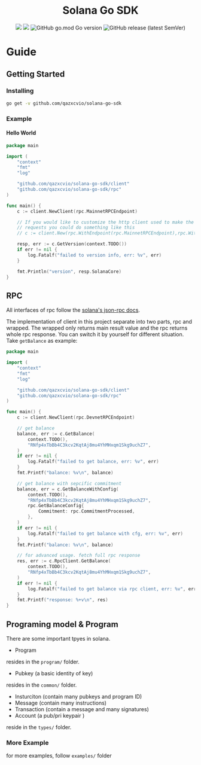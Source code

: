 
<h1 align="center">Solana Go SDK</h1>
<div align="center">
	<img src="https://github.com/qazxcvio/solana-go-sdk/actions/workflows/go.yml/badge.svg?branch=main"></img>
	<img src="https://goreportcard.com/badge/github.com/qazxcvio/solana-go-sdk"></img>
	<img alt="GitHub go.mod Go version" src="https://img.shields.io/github/go-mod/go-version/blocto/solana-go-sdk">
	<img alt="GitHub release (latest SemVer)" src="https://img.shields.io/github/v/release/blocto/solana-go-sdk?display_name=tag">
</div>

# Guide

## Getting Started

### Installing

```sh
go get -v github.com/qazxcvio/solana-go-sdk
```

### Example

#### Hello World

```go
package main

import (
	"context"
	"fmt"
	"log"

	"github.com/qazxcvio/solana-go-sdk/client"
	"github.com/qazxcvio/solana-go-sdk/rpc"
)

func main() {
	c := client.NewClient(rpc.MainnetRPCEndpoint)

	// If you would like to customize the http client used to make the
	// requests you could do something like this
	// c := client.New(rpc.WithEndpoint(rpc.MainnetRPCEndpoint),rpc.WithHTTPClient(customHTTPClient))

	resp, err := c.GetVersion(context.TODO())
	if err != nil {
		log.Fatalf("failed to version info, err: %v", err)
	}

	fmt.Println("version", resp.SolanaCore)
}

```

## RPC

All interfaces of rpc follow the [solana's json-rpc docs](https://docs.solana.com/developing/clients/jsonrpc-api).

The implementation of client in this project separate into two parts, rpc and wrapped. The wrapped only returns main result value and the rpc returns whole rpc response. You can switch it by yourself for different situation. Take `getBalance` as example:

```go
package main

import (
	"context"
	"fmt"
	"log"

	"github.com/qazxcvio/solana-go-sdk/client"
	"github.com/qazxcvio/solana-go-sdk/rpc"
)

func main() {
	c := client.NewClient(rpc.DevnetRPCEndpoint)

	// get balance
	balance, err := c.GetBalance(
		context.TODO(),
		"RNfp4xTbBb4C3kcv2KqtAj8mu4YhMHxqm1Skg9uchZ7",
	)
	if err != nil {
		log.Fatalf("failed to get balance, err: %v", err)
	}
	fmt.Printf("balance: %v\n", balance)

	// get balance with sepcific commitment
	balance, err = c.GetBalanceWithConfig(
		context.TODO(),
		"RNfp4xTbBb4C3kcv2KqtAj8mu4YhMHxqm1Skg9uchZ7",
		rpc.GetBalanceConfig{
			Commitment: rpc.CommitmentProcessed,
		},
	)
	if err != nil {
		log.Fatalf("failed to get balance with cfg, err: %v", err)
	}
	fmt.Printf("balance: %v\n", balance)

	// for advanced usage. fetch full rpc response
	res, err := c.RpcClient.GetBalance(
		context.TODO(),
		"RNfp4xTbBb4C3kcv2KqtAj8mu4YhMHxqm1Skg9uchZ7",
	)
	if err != nil {
		log.Fatalf("failed to get balance via rpc client, err: %v", err)
	}
	fmt.Printf("response: %+v\n", res)
}

```

## Programing model & Program

There are some important tpyes in solana.

- Program

resides in the `program/` folder.

- Pubkey (a basic identity of key)

resides in the `common/` folder.

- Insturciton (contain many pubkeys and program ID)
- Message (contain many instructions)
- Transaction (contain a message and many signatures)
- Account (a pub/pri keypair )

reside in the `types/` folder.

### More Example

for more examples, follow `examples/` folder
